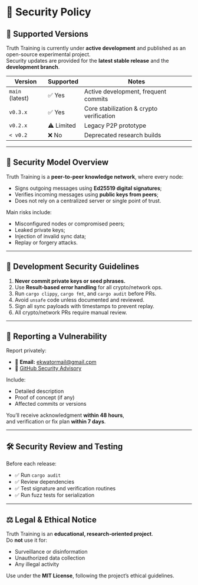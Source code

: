 # 🔐 Security Policy

## 🧩 Supported Versions

Truth Training is currently under **active development** and published as an open-source experimental project.  
Security updates are provided for the **latest stable release** and the **development branch**.

| Version          | Supported          | Notes |
| ---------------- | ------------------ | ----- |
| `main` (latest)  | ✅ Yes              | Active development, frequent commits |
| `v0.3.x`         | ✅ Yes              | Core stabilization & crypto verification |
| `v0.2.x`         | ⚠️ Limited         | Legacy P2P prototype |
| `< v0.2`         | ❌ No               | Deprecated research builds |

---

## 🧠 Security Model Overview

Truth Training is a **peer-to-peer knowledge network**, where every node:
- Signs outgoing messages using **Ed25519 digital signatures**;  
- Verifies incoming messages using **public keys from peers**;  
- Does not rely on a centralized server or single point of trust.  

Main risks include:
- Misconfigured nodes or compromised peers;  
- Leaked private keys;  
- Injection of invalid sync data;  
- Replay or forgery attacks.

---

## 🧰 Development Security Guidelines

1. **Never commit private keys or seed phrases.**  
2. Use **Result-based error handling** for all crypto/network ops.  
3. Run `cargo clippy`, `cargo fmt`, and `cargo audit` before PRs.  
4. Avoid `unsafe` code unless documented and reviewed.  
5. Sign all sync payloads with timestamps to prevent replay.  
6. All crypto/network PRs require manual review.

---

## 🧾 Reporting a Vulnerability

Report privately:
- 📧 **Email:** ekwatormail@gmail.cpm  
- 🐙 [GitHub Security Advisory](https://github.com/ekwator/truth-training/security/advisories/new)

Include:
- Detailed description  
- Proof of concept (if any)  
- Affected commits or versions  

You’ll receive acknowledgment **within 48 hours**,  
and verification or fix plan **within 7 days**.

---

## 🛠 Security Review and Testing

Before each release:
- ✅ Run `cargo audit`  
- ✅ Review dependencies  
- ✅ Test signature and verification routines  
- ✅ Run fuzz tests for serialization  

---

## ⚖️ Legal & Ethical Notice

Truth Training is an **educational, research-oriented project**.  
Do **not** use it for:
- Surveillance or disinformation  
- Unauthorized data collection  
- Any illegal activity  

Use under the **MIT License**, following the project’s ethical guidelines.

